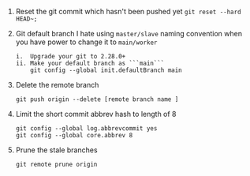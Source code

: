 1. Reset the git commit which hasn't been pushed yet
	``` git reset --hard HEAD~; ``` 
	
2. Git default branch 
I hate using ```master/slave``` naming convention when you have power to change it to ```main/worker``` 
	```
	i.  Upgrade your git to 2.28.0+
	ii. Make your default branch as ```main```
		git config --global init.defaultBranch main
	```
3. Delete the remote branch 
	``` 
	git push origin --delete [remote branch name ]
	``` 
4. Limit the short commit abbrev hash to length of 8
	```
	git config --global log.abbrevcommit yes
	git config --global core.abbrev 8
	```
5. Prune the stale branches 
	``` 
	git remote prune origin 
	``` 
